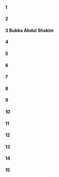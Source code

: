 #### 1
#### 2
#### 3 Bubka Abdul Shakim
#### 4
#### 5
#### 6
#### 7
#### 8
#### 9
#### 10
#### 11
#### 12
#### 13
#### 14
#### 15
